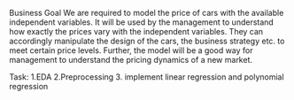 Business Goal
We are required to model the price of cars with the available independent variables.
It will be used by the management to understand how exactly the prices vary with the independent variables.
They can accordingly manipulate the design of the cars, the business strategy etc. to meet certain price levels. Further, the model will be a good way for management to understand the pricing dynamics of a new market.

Task:
1.EDA
2.Preprocessing
3. implement linear regression and polynomial regression
